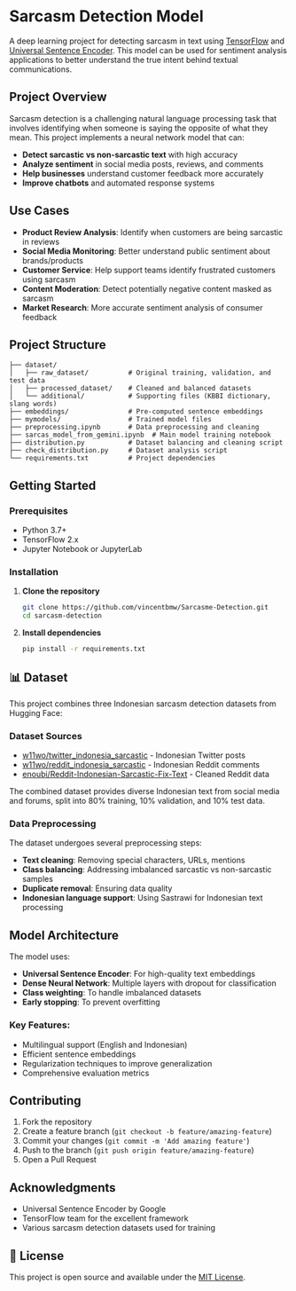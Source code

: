 # Sarcasm Detection Model

A deep learning project for detecting sarcasm in text using [TensorFlow](https://www.tensorflow.org/) and [Universal Sentence Encoder](https://www.kaggle.com/models/google/universal-sentence-encoder/tensorFlow2/multilingual-large). This model can be used for sentiment analysis applications to better understand the true intent behind textual communications.

## Project Overview

Sarcasm detection is a challenging natural language processing task that involves identifying when someone is saying the opposite of what they mean. This project implements a neural network model that can:

- **Detect sarcastic vs non-sarcastic text** with high accuracy
- **Analyze sentiment** in social media posts, reviews, and comments
- **Help businesses** understand customer feedback more accurately
- **Improve chatbots** and automated response systems

## Use Cases

- **Product Review Analysis**: Identify when customers are being sarcastic in reviews
- **Social Media Monitoring**: Better understand public sentiment about brands/products
- **Customer Service**: Help support teams identify frustrated customers using sarcasm
- **Content Moderation**: Detect potentially negative content masked as sarcasm
- **Market Research**: More accurate sentiment analysis of consumer feedback

## Project Structure

```
├── dataset/
│   ├── raw_dataset/          # Original training, validation, and test data
│   ├── processed_dataset/    # Cleaned and balanced datasets
│   └── additional/           # Supporting files (KBBI dictionary, slang words)
├── embeddings/               # Pre-computed sentence embeddings
├── mymodels/                 # Trained model files
├── preprocessing.ipynb       # Data preprocessing and cleaning
├── sarcas_model_from_gemini.ipynb  # Main model training notebook
├── distribution.py           # Dataset balancing and cleaning script
├── check_distribution.py     # Dataset analysis script
└── requirements.txt          # Project dependencies
```

## Getting Started

### Prerequisites

- Python 3.7+
- TensorFlow 2.x
- Jupyter Notebook or JupyterLab

### Installation

1. **Clone the repository**
   ```bash
   git clone https://github.com/vincentbmw/Sarcasme-Detection.git
   cd sarcasm-detection
   ```

2. **Install dependencies**
   ```bash
   pip install -r requirements.txt
   ```

## 📊 Dataset

This project combines three Indonesian sarcasm detection datasets from Hugging Face:

### Dataset Sources

- [w11wo/twitter_indonesia_sarcastic](https://huggingface.co/datasets/w11wo/twitter_indonesia_sarcastic) - Indonesian Twitter posts
- [w11wo/reddit_indonesia_sarcastic](https://huggingface.co/datasets/w11wo/reddit_indonesia_sarcastic/tree/main/data) - Indonesian Reddit comments  
- [enoubi/Reddit-Indonesian-Sarcastic-Fix-Text](https://huggingface.co/datasets/enoubi/Reddit-Indonesian-Sarcastic-Fix-Text) - Cleaned Reddit data

The combined dataset provides diverse Indonesian text from social media and forums, split into 80% training, 10% validation, and 10% test data.

### Data Preprocessing

The dataset undergoes several preprocessing steps:
- **Text cleaning**: Removing special characters, URLs, mentions
- **Class balancing**: Addressing imbalanced sarcastic vs non-sarcastic samples
- **Duplicate removal**: Ensuring data quality
- **Indonesian language support**: Using Sastrawi for Indonesian text processing

## Model Architecture

The model uses:
- **Universal Sentence Encoder**: For high-quality text embeddings
- **Dense Neural Network**: Multiple layers with dropout for classification
- **Class weighting**: To handle imbalanced datasets
- **Early stopping**: To prevent overfitting

### Key Features:
- Multilingual support (English and Indonesian)
- Efficient sentence embeddings
- Regularization techniques to improve generalization
- Comprehensive evaluation metrics



## Contributing

1. Fork the repository
2. Create a feature branch (`git checkout -b feature/amazing-feature`)
3. Commit your changes (`git commit -m 'Add amazing feature'`)
4. Push to the branch (`git push origin feature/amazing-feature`)
5. Open a Pull Request

## Acknowledgments

- Universal Sentence Encoder by Google
- TensorFlow team for the excellent framework
- Various sarcasm detection datasets used for training


## 📝 License

This project is open source and available under the [MIT License](LICENSE).
